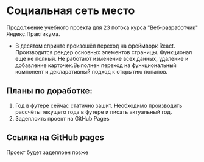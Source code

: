 # Социальная сеть место

Продолжение учебного проекта для 23 потока курса "Веб-разработчик" Яндекс.Практикума.
- В десятом спринте произошёл переход на фреймворк React. Производится рендер основных элементов страницы. Функционал ещё не полный. Не работают изменение всех данных, удаление и добавление карточек.Выполнен переход на функциональный компонент и декларативный подход к открытию попапов.
## Планы по доработке:

1. Год в футере сейчас статично зашит. Необходимо производить рассчёты текущего года в футере и писать актуальный год.
2. Задеплоить проект на GitHub Pages

## Ссылка на GitHub pages
Проект будет задеплоен позже
